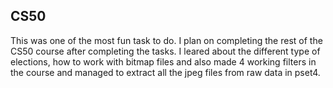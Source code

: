 ## CS50
This was one of the most fun task to do. I plan on completing the rest of the CS50 course after completing the tasks. I leared about the different type of elections, how to work with bitmap files and also made 4 working filters in the course and managed to extract all the jpeg files from raw data in pset4. 